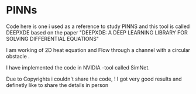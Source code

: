 # PINNs
Code here is one i used as a reference to study PINNS and this tool is called   DEEPXDE  based on the paper 
"DEEPXDE: A DEEP LEARNING LIBRARY FOR SOLVING DIFFERENTIAL EQUATIONS"

I am working of 2D heat equation and Flow through a channel with a circular obstacle .

I have implemented the code in NVIDIA -tool called SimNet.

Due to Copyrights i couldn't share the code, !  I got very good results and definetly like to share the details in person

